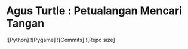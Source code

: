 # Agus Turtle : Petualangan Mencari Tangan
<p align="center">

![Python]
![Pygame]
![Commits]
![Repo size]

